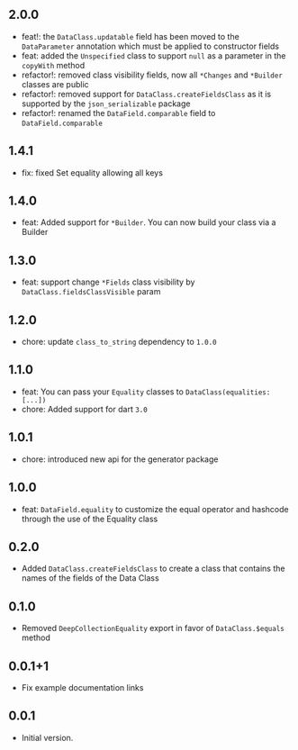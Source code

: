
## 2.0.0
- feat!: the `DataClass.updatable` field has been moved to the `DataParameter` annotation which must be applied to constructor fields
- feat: added the `Unspecified` class to support `null` as a parameter in the `copyWith` method
- refactor!: removed class visibility fields, now all `*Changes` and `*Builder` classes are public
- refactor!: removed support for `DataClass.createFieldsClass` as it is supported by the `json_serializable` package
- refactor!: renamed the `DataField.comparable` field to `DataField.comparable`


## 1.4.1
- fix: fixed Set equality allowing all keys

## 1.4.0
- feat: Added support for `*Builder`. You can now build your class via a Builder

## 1.3.0
- feat: support change `*Fields` class visibility by `DataClass.fieldsClassVisible` param

## 1.2.0
- chore: update `class_to_string` dependency to `1.0.0`

## 1.1.0
- feat: You can pass your `Equality` classes to `DataClass(equalities: [...])`
- chore: Added support for dart `3.0`

## 1.0.1
- chore: introduced new api for the generator package

## 1.0.0
- feat: `DataField.equality` to customize the equal operator and hashcode through the use of the Equality class

## 0.2.0
- Added `DataClass.createFieldsClass` to create a class that contains the names of the fields of the Data Class

## 0.1.0
- Removed `DeepCollectionEquality` export in favor of `DataClass.$equals` method

## 0.0.1+1
- Fix example documentation links

## 0.0.1
- Initial version.
